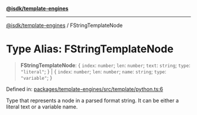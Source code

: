 [**@isdk/template-engines**](../README.md)

***

[@isdk/template-engines](../globals.md) / FStringTemplateNode

# Type Alias: FStringTemplateNode

> **FStringTemplateNode**: \{ `index`: `number`; `len`: `number`; `text`: `string`; `type`: `"literal"`; \} \| \{ `index`: `number`; `len`: `number`; `name`: `string`; `type`: `"variable"`; \}

Defined in: [packages/template-engines/src/template/python.ts:6](https://github.com/isdk/template-engines.js/blob/3fa19a5e2f28080ee5224b7dd1b89ad779956584/src/template/python.ts#L6)

Type that represents a node in a parsed format string. It can be either
a literal text or a variable name.
